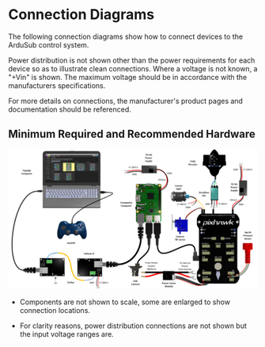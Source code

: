 # Connection Diagrams

The following connection diagrams show how to connect devices to the ArduSub control system. 

Power distribution is not shown other than the power requirements for each device so as to illustrate clean connections. Where a voltage is not known, a "+Vin" is shown. The maximum voltage should be in accordance with the manufacturers specifications.

For more details on connections, the manufacturer's product pages and documentation should be referenced.

## Minimum Required and Recommended Hardware

<a href="/images/hardware/Connection-Diagram-R1.png" target="_blank"><img src="/images/hardware/Connection-Diagram-R1.png" class="img-responsive img-center" style="max-height:600px;"></a>

* Components are not shown to scale, some are enlarged to show connection locations.

* For clarity reasons, power distribution connections are not shown but the input voltage ranges are.
